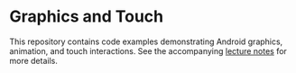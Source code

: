 # Graphics and Touch

This repository contains code examples demonstrating Android graphics, animation, and touch interactions. See the accompanying [lecture notes](https://info448.github.io/graphics.html) for more details.